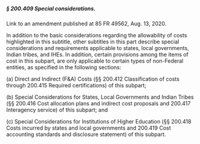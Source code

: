 ##### § 200.409 Special considerations. #####

Link to an amendment published at 85 FR 49562, Aug. 13, 2020.

In addition to the basic considerations regarding the allowability of costs highlighted in this subtitle, other subtitles in this part describe special considerations and requirements applicable to states, local governments, Indian tribes, and IHEs. In addition, certain provisions among the items of cost in this subpart, are only applicable to certain types of non-Federal entities, as specified in the following sections:

(a) Direct and Indirect (F&A) Costs (§§ 200.412 Classification of costs through 200.415 Required certifications) of this subpart;

(b) Special Considerations for States, Local Governments and Indian Tribes (§§ 200.416 Cost allocation plans and indirect cost proposals and 200.417 Interagency service) of this subpart; and

(c) Special Considerations for Institutions of Higher Education (§§ 200.418 Costs incurred by states and local governments and 200.419 Cost accounting standards and disclosure statement) of this subpart.